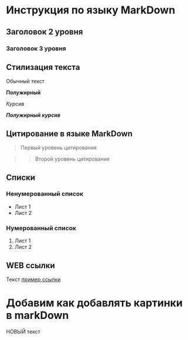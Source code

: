 # Инструкция по языку MarkDown
## Заголовок 2 уровня
### Заголовок 3 уровня


## Стилизация текста
Обычный текст

**Полужирный**

*Курсив*

***Полужирный курсив***

## Цитирование в языке MarkDown
>Первый уровень цитирования

>>Второй уровень цитирования

## Списки
### Ненумерованный список 
* Лист 1
* Лист 2

### Нумерованный список 
1. Лист 1
2. Лист 2

## WEB ссылки
Текст [пример ссылки](http.example.com "Всплывающая подсказка")

# Добавим как добавлять картинки в markDown


НОВЫЙ текст 
